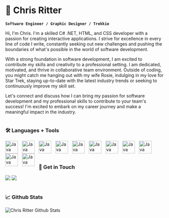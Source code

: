 # 🖖 Chris Ritter

**`Software Engineer / Graphic Designer / Trekkie`**

Hi, I'm Chris. I'm a skilled C# .NET, HTML, and CSS developer with a passion for creating interactive applications. I strive for excellence in every line of code I write, constantly seeking out new challenges and pushing the boundaries of what's possible in the world of software development.

With a strong foundation in software development, I am excited to contribute my skills and creativity to a professional setting. I am dedicated, motivated, and thrive in collaborative team environment. Outside of coding, you might catch me hanging out with my wife Rosie, indulging in my love for Star Trek, staying up-to-date with the latest industry trends or seeking to continuously improve my skill set.

Let's connect and discuss how I can bring my passion for software development and my professional skills to contribute to your team's success! I'm excited to embark on my career journey and make a meaningful impact in the industry.

#
### 🛠️ Languages + Tools

<img align="left" alt="Java" width="40px" style="padding-right:10px;" src="https://cdn.jsdelivr.net/gh/devicons/devicon/icons/csharp/csharp-plain.svg"/>
<img align="left" alt="Java" width="40px" style="padding-right:10px;" src="https://cdn.jsdelivr.net/gh/devicons/devicon/icons/dot-net/dot-net-plain.svg"/>
<img align="left" alt="Java" width="40px" style="padding-right:10px;" src="https://cdn.jsdelivr.net/gh/devicons/devicon/icons/html5/html5-plain-wordmark.svg"/>
<img align="left" alt="Java" width="40px" style="padding-right:10px;" src="https://cdn.jsdelivr.net/gh/devicons/devicon/icons/css3/css3-plain-wordmark.svg"/>
<img align="left" alt="Java" width="40px" style="padding-right:10px;" src="https://cdn.jsdelivr.net/gh/devicons/devicon/icons/java/java-plain.svg"/>
<img align="left" alt="Java" width="40px" style="padding-right:10px;" src="https://cdn.jsdelivr.net/gh/devicons/devicon/icons/github/github-original-wordmark.svg"/>
<img align="left" alt="Java" width="40px" style="padding-right:10px;" src="https://cdn.jsdelivr.net/gh/devicons/devicon/icons/visualstudio/visualstudio-plain.svg"/>
<img align="left" alt="Java" width="40px" style="padding-right:10px;" src="https://cdn.jsdelivr.net/gh/devicons/devicon/icons/vscode/vscode-original.svg"/>
<img align="left" alt="Java" width="40px" style="padding-right:10px;" src="https://cdn.jsdelivr.net/gh/devicons/devicon/icons/windows8/windows8-original.svg"/>
<img align="left" alt="Java" width="40px" style="padding-right:10px;" src="https://cdn.jsdelivr.net/gh/devicons/devicon/icons/intellij/intellij-original.svg"/><img align="left" alt="Java" width="40px" style="padding-right:10px;" src="https://cdn.jsdelivr.net/gh/devicons/devicon/icons/figma/figma-original.svg"/>

<br><br>

#

### 💬 Get in Touch

[<img src="https://custom-icon-badges.demolab.com/badge/-@chrisritterdev-blue?style=for-the-badge&logo=twitter&logoColor=white"/>](https://www.twitter.com/chrisritterdev)  [<img src="https://custom-icon-badges.demolab.com/badge/-LinkedIn Profile-royalblue?style=for-the-badge&logo=linkedin&logoColor=white"/>](https://www.linkedin.com/in/chriswritter/)

#

### 📈 Github Stats

![Chris Ritter Github Stats](https://github-readme-stats.vercel.app/api?username=trekkie-dev&show_icons=true&theme=cobalt2) 
